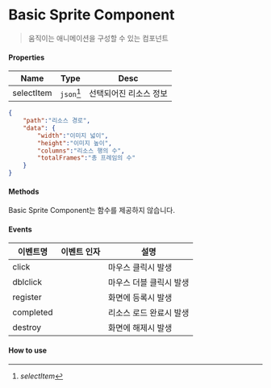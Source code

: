 # Basic Sprite Component
> 움직이는 애니메이션을 구성할 수 있는 컴포넌트

#### Properties
| Name | Type | Desc |
| --- | --- | --- |
|selectItem|`json`[^1]|선택되어진 리소스 정보|

[^1]: *selectItem*
```json
{
    "path":"리소스 경로",
    "data": {
        "width":"이미지 넓이",
        "height":"이미지 높이",
        "columns":"리소스 행의 수",
        "totalFrames":"총 프레임의 수"
    }
}
```

#### Methods
Basic Sprite Component는 함수를 제공하지 않습니다.

#### Events
|이벤트명|이벤트 인자|설명|
|---|---|---|
|click||마우스 클릭시 발생|
|dblclick||마우스 더블 클릭시 발생|
|register||화면에 등록시 발생|
|completed||리소스 로드 완료시 발생|
|destroy||화면에 해제시 발생|

#### How to use